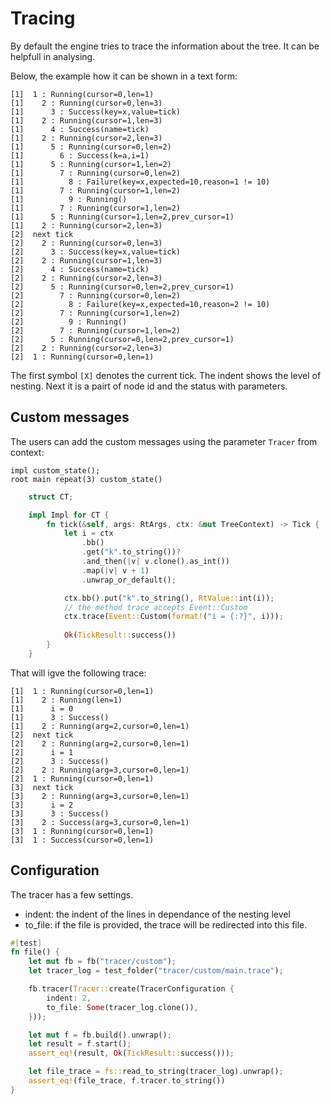 # Tracing
By default the engine tries to trace the information about the tree.
It can be helpfull in analysing.

Below, the example how it can be shown in a text form:
```text
[1]  1 : Running(cursor=0,len=1)
[1]    2 : Running(cursor=0,len=3)
[1]      3 : Success(key=x,value=tick)
[1]    2 : Running(cursor=1,len=3)
[1]      4 : Success(name=tick)
[1]    2 : Running(cursor=2,len=3)
[1]      5 : Running(cursor=0,len=2)
[1]        6 : Success(k=a,i=1)
[1]      5 : Running(cursor=1,len=2)
[1]        7 : Running(cursor=0,len=2)
[1]          8 : Failure(key=x,expected=10,reason=1 != 10)
[1]        7 : Running(cursor=1,len=2)
[1]          9 : Running()
[1]        7 : Running(cursor=1,len=2)
[1]      5 : Running(cursor=1,len=2,prev_cursor=1)
[1]    2 : Running(cursor=2,len=3)
[2]  next tick
[2]    2 : Running(cursor=0,len=3)
[2]      3 : Success(key=x,value=tick)
[2]    2 : Running(cursor=1,len=3)
[2]      4 : Success(name=tick)
[2]    2 : Running(cursor=2,len=3)
[2]      5 : Running(cursor=0,len=2,prev_cursor=1)
[2]        7 : Running(cursor=0,len=2)
[2]          8 : Failure(key=x,expected=10,reason=2 != 10)
[2]        7 : Running(cursor=1,len=2)
[2]          9 : Running()
[2]        7 : Running(cursor=1,len=2)
[2]      5 : Running(cursor=0,len=2,prev_cursor=1)
[2]    2 : Running(cursor=2,len=3)
[2]  1 : Running(cursor=0,len=1)
```
The first symbol `[X]` denotes the current tick. 
The indent shows the level of nesting.
Next it is a pairt of node id and the status with parameters.

## Custom messages
The users can add the custom messages using the parameter `Tracer` from context:

```f-tree
impl custom_state();
root main repeat(3) custom_state()
```


```rust
    struct CT;

    impl Impl for CT {
        fn tick(&self, args: RtArgs, ctx: &mut TreeContext) -> Tick {
            let i = ctx
                .bb()
                .get("k".to_string())?
                .and_then(|v| v.clone().as_int())
                .map(|v| v + 1)
                .unwrap_or_default();

            ctx.bb().put("k".to_string(), RtValue::int(i));
            // the method trace accepts Event::Custom
            ctx.trace(Event::Custom(format!("i = {:?}", i)));
            
            Ok(TickResult::success())
        }
    }

```

That will igve the following trace:

```
[1]  1 : Running(cursor=0,len=1)
[1]    2 : Running(len=1)
[1]      i = 0
[1]      3 : Success()
[1]    2 : Running(arg=2,cursor=0,len=1)
[2]  next tick
[2]    2 : Running(arg=2,cursor=0,len=1)
[2]      i = 1
[2]      3 : Success()
[2]    2 : Running(arg=3,cursor=0,len=1)
[2]  1 : Running(cursor=0,len=1)
[3]  next tick
[3]    2 : Running(arg=3,cursor=0,len=1)
[3]      i = 2
[3]      3 : Success()
[3]    2 : Success(arg=3,cursor=0,len=1)
[3]  1 : Running(cursor=0,len=1)
[3]  1 : Success(cursor=0,len=1)
```

## Configuration

The tracer has a few settings.
- indent: the indent of the lines in dependance of the nesting level
- to_file: if the file is provided, the trace will be redirected into this file.

```rust
#[test]
fn file() {
    let mut fb = fb("tracer/custom");
    let tracer_log = test_folder("tracer/custom/main.trace");

    fb.tracer(Tracer::create(TracerConfiguration {
        indent: 2,
        to_file: Some(tracer_log.clone()),
    }));

    let mut f = fb.build().unwrap();
    let result = f.start();
    assert_eq!(result, Ok(TickResult::success()));

    let file_trace = fs::read_to_string(tracer_log).unwrap();
    assert_eq!(file_trace, f.tracer.to_string())
}
```
